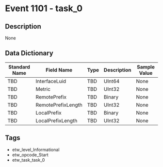 # Event 1101 - task_0

## Description
None

## Data Dictionary
|Standard Name|Field Name|Type|Description|Sample Value|
|---|---|---|---|---|
|TBD|InterfaceLuid|TBD|UInt64|None|None|
|TBD|Metric|TBD|UInt32|None|None|
|TBD|RemotePrefix|TBD|Binary|None|None|
|TBD|RemotePrefixLength|TBD|UInt32|None|None|
|TBD|LocalPrefix|TBD|Binary|None|None|
|TBD|LocalPrefixLength|TBD|UInt32|None|None|

## Tags
* etw_level_Informational
* etw_opcode_Start
* etw_task_task_0